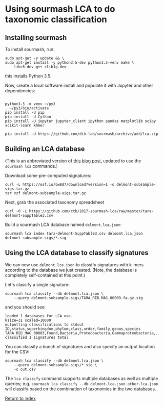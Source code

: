 # Using sourmash LCA to do taxonomic classification

## Installing sourmash

To install sourmash, run:

```
sudo apt-get -y update && \
sudo apt-get install -y python3.5-dev python3.5-venv make \
    libc6-dev g++ zlib1g-dev
```

this installs Python 3.5.

Now, create a local software install and populate it with Jupyter and
other dependencies:

```

python3.5 -m venv ~/py3
. ~/py3/bin/activate
pip install -U pip
pip install -U Cython
pip install -U jupyter jupyter_client ipython pandas matplotlib scipy scikit-learn khmer

pip install -U https://github.com/dib-lab/sourmash/archive/add/lca.zip

```

## Building an LCA database

(This is an abbreviated version of [this blog post](http://ivory.idyll.org/blog/2017-classify-genome-bins-with-custom-db-try-again.html), updated to use the `sourmash lca` commands.)

Download some pre-computed signatures:

```
curl -L https://osf.io/bw8d7/download?version=1 -o delmont-subsample-sigs.tar.gz
tar xzf delmont-subsample-sigs.tar.gz
```

Next, grab the associated taxonomy spreadsheet

```
curl -O -L https://github.com/ctb/2017-sourmash-lca/raw/master/tara-delmont-SuppTable3.csv
```

Build a sourmash LCA database named `delmont.lca.json`:

```
sourmash lca index tara-delmont-SuppTable3.csv delmont.lca.json delmont-subsample-sigs/*.sig
```

## Using the LCA database to classify signatures

We can now use `delmont.lca.json` to classify signatures with k-mers
according to the database we just created.  (Note, the database is
completely self-contained at this point.)

Let's classify a single signature:
```
sourmash lca classify --db delmont.lca.json \
    --query delmont-subsample-sigs/TARA_RED_MAG_00003.fa.gz.sig
```

and you should see:

```
loaded 1 databases for LCA use.
ksize=31 scaled=10000
outputting classifications to stdout
ID,status,superkingdom,phylum,class,order,family,genus,species
TARA_RED_MAG_00003,found,Bacteria,Proteobacteria,Gammaproteobacteria,,,,
classified 1 signatures total
```

You can classify a bunch of signatures and also specify an output
location for the CSV:

```
sourmash lca classify --db delmont.lca.json \
    --query delmont-subsample-sigs/*.sig \
    -o out.csv
```

The `lca classify` command supports multiple databases as well as
multiple queries; e.g. `sourmash lca classify --db delmont.lca.json
other.lca.json` will classify based on the combination of taxonomies
in the two databases.

[Return to index][3]

[0]:http://ivory.idyll.org/blog/2016-sourmash-sbt-more.html
[1]:databases.html
[2]:https://www.ncbi.nlm.nih.gov/pubmed/233877
[3]:index.html
